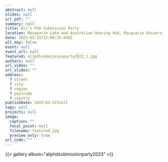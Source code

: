 ```yaml
---
abstract: null
slides: null
url_pdf: ""
summary: null
title: Ali's PhD Submission Party
location: Macquarie Lake and Australian Hearing Hub, Macquarie University
date: 2023-03-31T15:00:35.648Z
all_day: false
event: null
event_url: null
featured: alipdhsubmissionparty2023_1.jpg
authors: null
url_video: ""
url_slides: ""
address:
  ? street
  ? city
  ? region
  ? postcode
  ? country
publishDate: 2023-03-31Tnull
tags: null
projects: null
image:
  caption: ""
  focal_point: null
  filename: featured.jpg
  preview_only: true
url_code: ""
---
```


{{< gallery album="aliphdsubmissionparty2023" >}}

